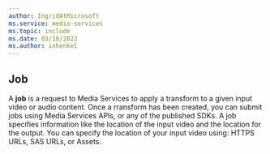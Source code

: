 ```yaml
---
author: IngridAtMicrosoft
ms.service: media-services 
ms.topic: include
ms.date: 03/10/2022
ms.author: inhenkel
---
```


## Job

A **job** is a request to Media Services to apply a transform to a given input video or audio content. Once a rransform has been created, you can submit jobs using Media Services APIs, or any of the published SDKs. A job specifies information like the location of the input video and the location for the output. You can specify the location of your input video using: HTTPS URLs, SAS URLs, or Assets.
